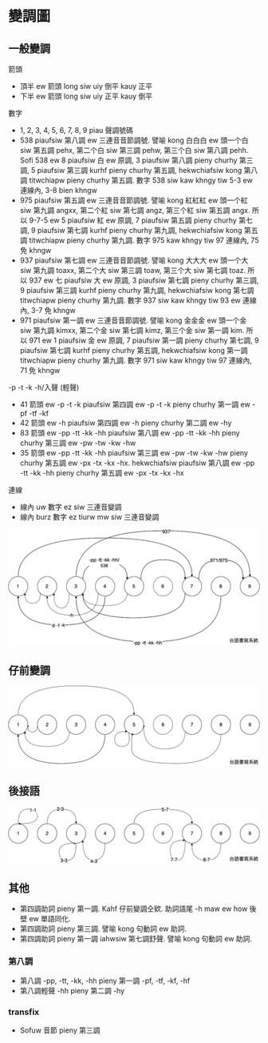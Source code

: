 # 變調圖

## 一般變調

箭頭

* 頂半 ew 箭頭 long siw uiy 倒平 kauy 正平
* 下半 ew 箭頭 long siw uiy 正平 kauy 倒平

數字

* 1, 2, 3, 4, 5, 6, 7, 8, 9 piau 聲調號碼
* 538 piaufsiw 第八調 ew 三連音音節調號. 譬喻 kong 白白白 ew 頭一个白 siw 第五調 pehx, 第二个白 siw 第三調 pehw, 第三个白 siw 第八調 pehh. Sofi 538 ew 8 piaufsiw 白 ew 原調, 3 piaufsiw 第八調 pieny churhy 第三調, 5 piaufsiw 第三調 kurhf pieny churhy 第五調, hekwchiafsiw kong 第八調 titwchiapw pieny churhy 第五調. 數字 538 siw kaw khngy tiw 5-3 ew 連線內, 3-8 bien khngw
* 975 piaufsiw 第五調 ew 三連音音節調號. 譬喻 kong 紅紅紅 ew 頭一个紅 siw 第九調 angxx, 第二个紅 siw 第七調 angz, 第三个紅 siw 第五調 angx. 所以 9-7-5 ew 5 piaufsiw 紅 ew 原調, 7 piaufsiw 第五調 pieny churhy 第七調, 9 piaufsiw 第七調 kurhf pieny churhy 第九調, hekwchiafsiw kong 第五調 titwchiapw pieny churhy 第九調. 數字 975 kaw khngy tiw 97 連線內, 75 免 khngw
* 937 piaufsiw 第七調 ew 三連音音節調號. 譬喻 kong 大大大 ew 頭一个大 siw 第九調 toaxx, 第二个大 siw 第三調 toaw, 第三个大 siw 第七調 toaz. 所以 937 ew 七 piaufsiw 大 ew 原調, 3 piaufsiw 第七調 pieny churhy 第三調, 9 piaufsiw 第三調 kurhf pieny churhy 第九調, hekwchiafsiw kong 第七調 titwchiapw pieny churhy 第九調. 數字 937 siw kaw khngy tiw 93 ew 連線內, 3-7 免 khngw
* 971 piaufsiw 第一調 ew 三連音音節調號. 譬喻 kong 金金金 ew 頭一个金 siw 第九調 kimxx, 第二个金 siw 第七調 kimz, 第三个金 siw 第一調 kim. 所以 971 ew 1 piaufsiw 金 ew 原調, 7 piaufsiw 第一調 pieny churhy 第七調, 9 piaufsiw 第七調 kurhf pieny churhy 第五調, hekwchiafsiw kong 第一調 titwchiapw pieny churhy 第九調. 數字 971 siw kaw khngy tiw 97 連線內, 71 免 khngw

-p -t -k -h/入聲 (輕聲)

* 41 箭頭 ew -p -t -k piaufsiw 第四調 ew -p -t -k pieny churhy 第一調 ew -pf -tf -kf
* 42 箭頭 ew -h piaufsiw 第四調 ew -h pieny churhy 第二調 ew -hy
* 83 箭頭 ew -pp -tt -kk -hh piaufsiw 第八調 ew -pp -tt -kk -hh pieny churhy 第三調 ew -pw -tw -kw -hw
* 35 箭頭 ew -pp -tt -kk -hh piaufsiw 第三調 ew -pw -tw -kw -hw pieny churhy 第五調 ew -px -tx -kx -hx. hekwchiafsiw piaufsiw 第八調 ew -pp -tt -kk -hh pieny churhy 第五調 ew -px -tx -kx -hx

連線

* 線內 uw 數字 ez siw 三連音變調
* 線內 burz 數字 ez tiurw mw siw 三連音變調

![tone-change](./tone-change.png)

## 仔前變調

![tone-change-of-a](./tone-change-of-a.png)

## 後接語

![inflection](./inflection.png)

## 其他

* 第四調助詞 pieny 第一調. Kahf 仔前變調仝欵. 助詞語尾 -h maw ew how 後壁 ew 單語同化.
* 第四調助詞 pieny 第三調. 譬喻 kong 句動詞 ew 助詞.
* 第四調助詞 pieny 第一調 iahwsiw 第七調舒聲. 譬喻 kong 句動詞 ew 助詞.

### 第八調

* 第八調 -pp, -tt, -kk, -hh pieny 第一調 -pf, -tf, -kf, -hf
* 第八調輕聲 -hh pieny 第二調 -hy

### transfix

* Sofuw 音節 pieny 第三調
